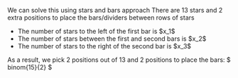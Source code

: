 We can solve this using stars and bars approach
There are 13 stars and 2 extra positions to place the bars/dividers between rows of stars
<ul>
<li> The number of stars to the left of the first bar is $x_1$
<li> The number of stars between the first and second bars is $x_2$
<li> The number of stars to the right of the second bar is $x_3$
</ul>
As a result, we pick 2 positions out of 13 and 2 positions to place the bars: $ binom{15}{2} $
